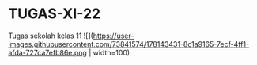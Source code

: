 # TUGAS-XI-22
Tugas sekolah kelas 11 
![](https://user-images.githubusercontent.com/73841574/178143431-8c1a9165-7ecf-4ff1-afda-727ca7efb86e.png | width=100)

